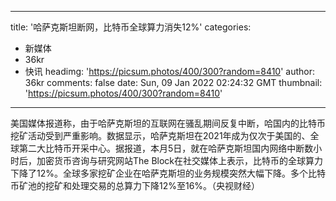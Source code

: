 
---
title: '哈萨克斯坦断网，比特币全球算力消失12%'
categories: 
 - 新媒体
 - 36kr
 - 快讯
headimg: 'https://picsum.photos/400/300?random=8410'
author: 36kr
comments: false
date: Sun, 09 Jan 2022 02:24:32 GMT
thumbnail: 'https://picsum.photos/400/300?random=8410'
---

<div>   
美国媒体报道称，由于哈萨克斯坦的互联网在骚乱期间反复中断，哈国内的比特币挖矿活动受到严重影响。数据显示，哈萨克斯坦在2021年成为仅次于美国的、全球第二大比特币开采中心。据报道，本月5日，就在哈萨克斯坦国内网络中断数小时后，加密货币咨询与研究网站The Block在社交媒体上表示，比特币的全球算力下降了12%。全球多家挖矿企业在哈萨克斯坦的业务规模突然大幅下降。多个比特币矿池的挖矿和处理交易的总算力下降12%至16%。（央视财经）  
</div>
            